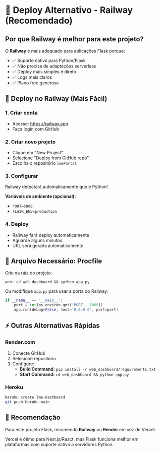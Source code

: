 # 🚂 Deploy Alternativo - Railway (Recomendado)

## Por que Railway é melhor para este projeto?

O **Railway** é mais adequado para aplicações Flask porque:
- ✅ Suporte nativo para Python/Flask
- ✅ Não precisa de adaptações serverless
- ✅ Deploy mais simples e direto
- ✅ Logs mais claros
- ✅ Plano free generoso

## 🚀 Deploy no Railway (Mais Fácil)

### 1. Criar conta
- Acesse: https://railway.app
- Faça login com GitHub

### 2. Criar novo projeto
- Clique em "New Project"
- Selecione "Deploy from GitHub repo"
- Escolha o repositório `lmePortal`

### 3. Configurar
Railway detectará automaticamente que é Python!

**Variáveis de ambiente (opcional):**
- `PORT=5000`
- `FLASK_ENV=production`

### 4. Deploy
- Railway fará deploy automaticamente
- Aguarde alguns minutos
- URL será gerada automaticamente

## 📝 Arquivo Necessário: Procfile

Crie na raiz do projeto:

```
web: cd web_dashboard && python app.py
```

Ou modifique `app.py` para usar a porta do Railway:

```python
if __name__ == '__main__':
    port = int(os.environ.get('PORT', 5000))
    app.run(debug=False, host='0.0.0.0', port=port)
```

## ⚡ Outras Alternativas Rápidas

### Render.com
1. Conecte GitHub
2. Selecione repositório
3. Configure:
   - **Build Command:** `pip install -r web_dashboard/requirements.txt`
   - **Start Command:** `cd web_dashboard && python app.py`

### Heroku
```bash
heroku create lme-dashboard
git push heroku main
```

## 🎯 Recomendação

Para este projeto Flask, recomendo **Railway** ou **Render** em vez de Vercel.

Vercel é ótimo para Next.js/React, mas Flask funciona melhor em plataformas com suporte nativo a servidores Python.
